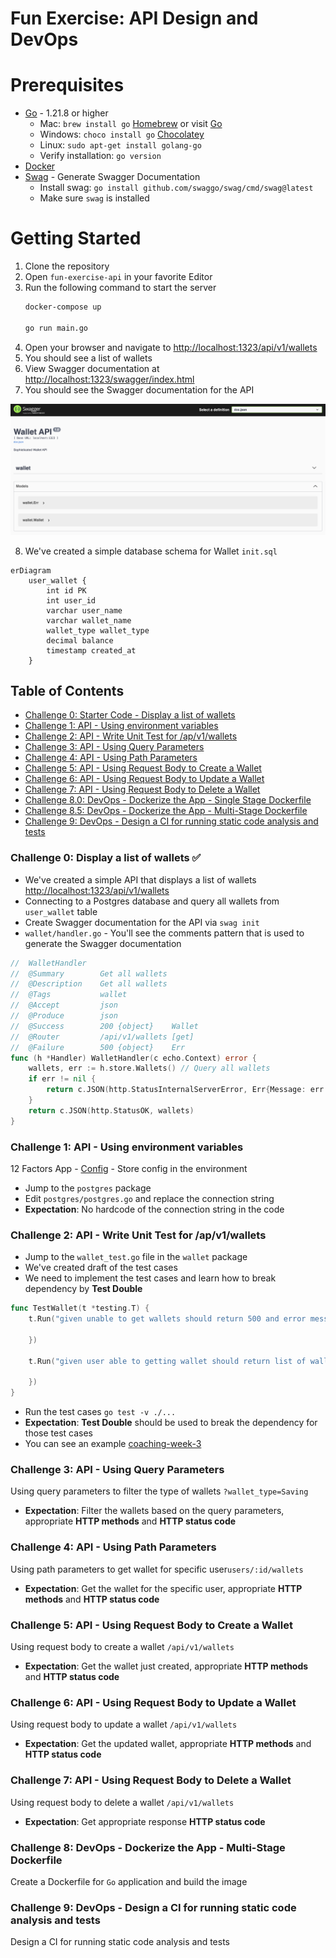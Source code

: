 # Fun Exercise: API Design and DevOps

# Prerequisites

- [Go](https://go.dev/doc/install) - 1.21.8 or higher
	- Mac: `brew install go` [Homebrew](https://brew.sh/) or visit [Go](https://go.dev/doc/install)
	- Windows: `choco install go` [Chocolatey](https://chocolatey.org/install)
	- Linux: `sudo apt-get install golang-go`
    - Verify installation: `go version`
- [Docker](https://docs.docker.com/get-docker/)
- [Swag](https://github.com/swaggo/swag) - Generate Swagger Documentation
  - Install swag: `go install github.com/swaggo/swag/cmd/swag@latest`
  - Make sure `swag` is installed

# Getting Started
1. Clone the repository
2. Open `fun-exercise-api` in your favorite Editor
3. Run the following command to start the server
	```bash
	docker-compose up

	go run main.go
	```
4. Open your browser and navigate to [http://localhost:1323/api/v1/wallets](http://localhost:1323/api/v1/wallets)
5. You should see a list of wallets
6. View Swagger documentation at [http://localhost:1323/swagger/index.html](http://localhost:1323/swagger/index.html)
7. You should see the Swagger documentation for the API
<img src="./swagger.png" alt="Swagger Documentation" />

8. We've created a simple database schema for Wallet `init.sql`

```mermaid
erDiagram
	user_wallet {
		int id PK
		int user_id
		varchar user_name
		varchar wallet_name
		wallet_type wallet_type
		decimal balance
		timestamp created_at
    }
```


## Table of Contents
- [Challenge 0: Starter Code - Display a list of wallets](#challenge-0-display-a-list-of-wallets-)
- [Challenge 1: API - Using environment variables](#challenge-1-api---using-environment-variables)
- [Challenge 2: API - Write Unit Test for /ap/v1/wallets](#challenge-2-api---write-unit-test-for-apv1wallets)
- [Challenge 3: API - Using Query Parameters](#challenge-3-api---using-query-parameters)
- [Challenge 4: API - Using Path Parameters](#challenge-4-api---using-path-parameters)
- [Challenge 5: API - Using Request Body to Create a Wallet](#challenge-5-api---using-request-body-to-create-a-wallet)
- [Challenge 6: API - Using Request Body to Update a Wallet](#challenge-6-api---using-request-body-to-update-a-wallet)
- [Challenge 7: API - Using Request Body to Delete a Wallet](#challenge-7-api---using-request-body-to-delete-a-wallet)
- [Challenge 8.0: DevOps - Dockerize the App - Single Stage Dockerfile](#challenge-80-devops---dockerize-the-app---single-stage-dockerfile)
- [Challenge 8.5: DevOps - Dockerize the App - Multi-Stage Dockerfile](#challenge-85-devops---dockerize-the-app---multi-stage-dockerfile)
- [Challenge 9: DevOps - Design a CI for running static code analysis and tests](#challenge-9-devops---design-a-ci-for-running-static-code-analysis-and-tests)

### Challenge 0: Display a list of wallets ✅
- We've created a simple API that displays a list of wallets [http://localhost:1323/api/v1/wallets](http://localhost:1323/api/v1/wallets)
- Connecting to a Postgres database and query all wallets from `user_wallet` table
- Create Swagger documentation for the API via `swag init`
- `wallet/handler.go` - You'll see the comments pattern that is used to generate the Swagger documentation
```go
// 	WalletHandler
//	@Summary		Get all wallets
//	@Description	Get all wallets
//	@Tags			wallet
//	@Accept			json
//	@Produce		json
//	@Success		200	{object}	Wallet
//	@Router			/api/v1/wallets [get]
//	@Failure		500	{object}	Err
func (h *Handler) WalletHandler(c echo.Context) error {
	wallets, err := h.store.Wallets() // Query all wallets
	if err != nil {
		return c.JSON(http.StatusInternalServerError, Err{Message: err.Error()})
	}
	return c.JSON(http.StatusOK, wallets)
}
```

### Challenge 1: API - Using environment variables
12 Factors App - [Config](https://12factor.net/config) - Store config in the environment

- Jump to the `postgres` package
- Edit `postgres/postgres.go` and replace the connection string
- **Expectation**: No hardcode of the connection string in the code


### Challenge 2: API - Write Unit Test for /ap/v1/wallets
- Jump to the `wallet_test.go` file in the `wallet` package
- We've created draft of the test cases
- We need to implement the test cases and learn how to break dependency by **Test Double**
```go
func TestWallet(t *testing.T) {
	t.Run("given unable to get wallets should return 500 and error message", func(t *testing.T) {

	})

	t.Run("given user able to getting wallet should return list of wallets", func(t *testing.T) {

	})
}
```
- Run the test cases `go test -v ./...`
- **Expectation**: **Test Double** should be used to break the dependency for those test cases
- You can see an example [coaching-week-3](https://github.com/KKGo-Software-engineering/coaching-session/blob/main/week-3/product/product_test.go)

### Challenge 3: API - Using Query Parameters
Using query parameters to filter the type of wallets `?wallet_type=Saving`

- **Expectation**: Filter the wallets based on the query parameters, appropriate **HTTP methods** and **HTTP status code**

### Challenge 4: API - Using Path Parameters
Using path parameters to get wallet for specific user`users/:id/wallets`

- **Expectation**: Get the wallet for the specific user, appropriate **HTTP methods** and **HTTP status code**

### Challenge 5: API - Using Request Body to Create a Wallet
Using request body to create a wallet `/api/v1/wallets`

- **Expectation**: Get the wallet just created, appropriate **HTTP methods** and **HTTP status code**

### Challenge 6: API - Using Request Body to Update a Wallet
Using request body to update a wallet `/api/v1/wallets`
- **Expectation**: Get the updated wallet, appropriate **HTTP methods** and **HTTP status code**

### Challenge 7: API - Using Request Body to Delete a Wallet
Using request body to delete a wallet `/api/v1/wallets`
- **Expectation**: Get appropriate response **HTTP status code**

### Challenge 8: DevOps - Dockerize the App - Multi-Stage Dockerfile
Create a Dockerfile for `Go` application and build the image

### Challenge 9: DevOps - Design a CI for running static code analysis and tests
Design a CI for running static code analysis and tests

